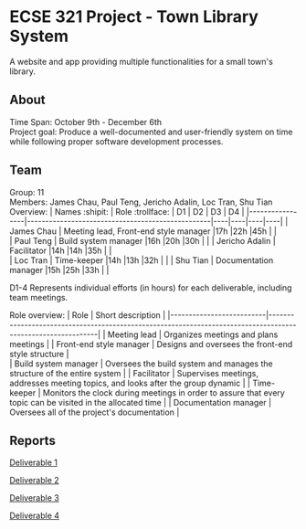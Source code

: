 # ECSE 321 Project - Town Library System

A website and app providing multiple functionalities for a small town's library.

## About

Time Span: October 9th - December 6th \
Project goal: Produce a well-documented and user-friendly system on time while following proper software development processes.

## Team
Group: 11 \
Members: James Chau, Paul Teng, Jericho Adalin, Loc Tran, Shu Tian \
Overview:
| Names :shipit:  | Role :trollface:                                 | D1 | D2 | D3 | D4 |
|-----------------|--------------------------------------------------|----|----|----|----|
| James Chau      | Meeting lead, Front-end style manager            |17h |22h |45h |    |    
| Paul Teng       | Build system manager                             |16h |20h |30h |    |
| Jericho Adalin  | Facilitator                                      |14h |14h |35h |    |    
| Loc Tran        | Time-keeper                                      |14h |13h |32h |    |
| Shu Tian        | Documentation manager                            |15h |25h |33h |    |

D1-4 Represents individual efforts (in hours) for each deliverable, including team meetings.

Role overview: 
| Role                     | Short description                                                                                           |
|--------------------------|-------------------------------------------------------------------------------------------------------------|
| Meeting lead             | Organizes meetings and plans meetings                                                                       |
| Front-end style manager  | Designs and oversees the front-end style structure                                                          |                      
| Build system manager     | Oversees the build system and manages the structure of the entire system                                    |
| Facilitator              | Supervises meetings, addresses meeting topics, and looks after the group dynamic                            |
| Time-keeper              | Monitors the clock during meetings in order to assure that every topic can be visited in the allocated time |
| Documentation manager    | Oversees all of the project's documentation                                                                 |

## Reports
[Deliverable 1](https://github.com/McGill-ECSE321-Fall2021/project-group-11/wiki/Deliverable-1)

[Deliverable 2](https://github.com/McGill-ECSE321-Fall2021/project-group-11/wiki/Deliverable-2)

[Deliverable 3](https://github.com/McGill-ECSE321-Fall2021/project-group-11/wiki/Deliverable-3)

[Deliverable 4](https://github.com/McGill-ECSE321-Fall2021/project-group-11/wiki/Deliverable-4)
